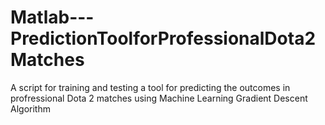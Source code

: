 # Matlab---PredictionToolforProfessionalDota2Matches
A script for training and testing a tool for predicting the outcomes in profressional Dota 2 matches using Machine Learning Gradient Descent Algorithm 
